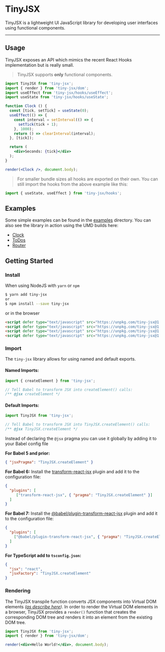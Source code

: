 # TinyJSX

TinyJSX is a lightweight UI JavaScript library for developing user interfaces using functional components.

---

## Usage
TinyJSX exposes an API which mimics the recent React Hooks implementation but is really small.

> TinyJSX supports **only** functional components.
 
```jsx
import TinyJSX from 'tiny-jsx';
import { render } from 'tiny-jsx/dom';
import useEffect from 'tiny-jsx/hooks/useEffect';
import useState from 'tiny-jsx/hooks/useState';

function Clock () {
  const [tick, setTick] = useState(0);
  useEffect(() => {
    const interval = setInterval(() => {
      setTick(tick + 1);
    }, 1000);
    return () => clearInterval(interval);
  }, [tick]);

  return (
    <div>Seconds: {tick}</div>
  );
}

render(<Clock />, document.body);
```

> For smaller bundle sizes all hooks are exported on their own. You can still import the hooks from the above example
like this:
```jsx
import { useState, useEffect } from 'tiny-jsx/hooks';
```

## Examples
Some simple examples can be found in the [examples](./examples) directory. You can also see the library in action
using the UMD builds here:

* [Clock](./examples/clock-umd/index.html)
* [ToDos](./examples/todos-umd/index.html)
* [Router](./examples/router-umd/)

## Getting Started

### Install

When using NodeJS with `yarn` or `npm`
```bash
$ yarn add tiny-jsx
or
$ npm install --save tiny-jsx
```
or in the browser
```html
<script defer type="text/javascript" src="https://unpkg.com/tiny-jsx@1.0.11/tiny-jsx.min.js" />
<script defer type="text/javascript" src="https://unpkg.com/tiny-jsx@1.0.11/tiny-jsx-hooks.min.js" />
<script defer type="text/javascript" src="https://unpkg.com/tiny-jsx@1.0.11/tiny-jsx-dom.min.js" />
<script defer type="text/javascript" src="https://unpkg.com/tiny-jsx@1.0.11/tiny-jsx-router.min.js" />

```

### Import

The `tiny-jsx` library allows for using named and default exports.

#### Named Imports:

```js
import { createElement } from 'tiny-jsx';

// Tell Babel to transform JSX into createElement() calls:
/** @jsx createElement */
```

#### Default Imports:

```js
import TinyJSX from 'tiny-jsx';

// Tell Babel to transform JSX into TinyJSX.createElement() calls:
/** @jsx TinyJSX.createElement */
```

Instead of declaring the `@jsx` pragma you can use it globally by adding it to your Babel config file

**For Babel 5 and prior:**
```json
{ "jsxPragma": "TinyJSX.createElement" }
```

**For Babel 6:**
Install the [transform-react-jsx](https://babeljs.io/docs/en/6.26.3/babel-plugin-transform-react-jsx) plugin and add it to the configuration file:

```json
{
  "plugins": [
     ["transform-react-jsx", { "pragma": "TinyJSX.createElement" }]
  ]
}
```

**For Babel 7:**
Install the [@babel/plugin-transform-react-jsx](https://babeljs.io/docs/en/next/babel-plugin-transform-react-jsx) 
plugin and add it to the configuration file:

```json
{
  "plugins": [
    ["@babel/plugin-transform-react-jsx", { "pragma": "TinyJSX.createElement", "pragmaFrag": "TinyJSX.Fragment" }]
  ]
}
```

**For TypeScript add to `tsconfig.json`:**

```json
{
  "jsx": "react",
  "jsxFactory": "TinyJSX.createElement"
}
```

### Rendering
The TinyJSX transpile function converts JSX components into Virtual DOM elements 
_([as describe here](http://jasonformat.com/wtf-is-jsx))_. In order to render the Virtual DOM elements in a browser, TinyJSX
provides a `render()` function that creates the corresponding DOM tree and renders it into an element from the existing DOM tree.

```jsx
import TinyJSX from 'tiny-jsx';
import { render } from 'tiny-jsx/dom'; 

render(<div>Hello World!</div>, document.body);
```
